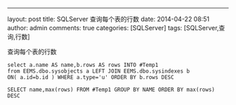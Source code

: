 ---
layout: post
title: SQLServer 查询每个表的行数
date: 2014-04-22 08:51
author: admin
comments: true
categories: [SQLServer]
tags: [SQLServer,查询,行数]

查询每个表的行数

```
select a.name AS name,b.rows AS rows INTO #Temp1
from EEMS.dbo.sysobjects a LEFT JOIN EEMS.dbo.sysindexes b
ON( a.id=b.id ) WHERE a.type='u' ORDER BY b.rows DESC

SELECT name,max(rows) FROM #Temp1 GROUP BY NAME ORDER BY max(rows) DESC
```